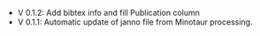 - V 0.1.2: Add bibtex info and fill Publication column
- V 0.1.1: Automatic update of janno file from Minotaur processing.

